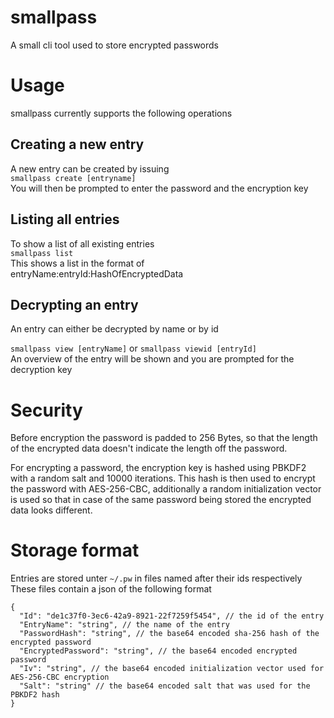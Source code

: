 # smallpass
A small cli tool used to store encrypted passwords

# Usage
smallpass currently supports the following operations
## Creating a new entry
A new entry can be created by issuing  
```smallpass create [entryname]```  
You will then be prompted to enter the password and the encryption key
## Listing all entries
To show a list of all existing entries  
```smallpass list```  
This shows a list in the format of  
entryName:entryId:HashOfEncryptedData  
## Decrypting an entry
An entry can either be decrypted by name or by id

```smallpass view [entryName]``` or ```smallpass viewid [entryId]```  
An overview of the entry will be shown and you are prompted for the decryption key
# Security
Before encryption the password is padded to 256 Bytes, so that the length of the encrypted data doesn't indicate the length off the password.

For encrypting a password, the encryption key is hashed using PBKDF2 with a random salt and 10000 iterations. This hash is then used to encrypt the password with AES-256-CBC, additionally a random initialization vector is used so that in case of the same password being stored the encrypted data looks different.

# Storage format
Entries are stored unter ```~/.pw``` in files named after their ids respectively  
These files contain a json of the following format   
```
{
  "Id": "de1c37f0-3ec6-42a9-8921-22f7259f5454", // the id of the entry
  "EntryName": "string", // the name of the entry
  "PasswordHash": "string", // the base64 encoded sha-256 hash of the encrypted password
  "EncryptedPassword": "string", // the base64 encoded encrypted password
  "Iv": "string", // the base64 encoded initialization vector used for AES-256-CBC encryption
  "Salt": "string" // the base64 encoded salt that was used for the PBKDF2 hash
}
```
